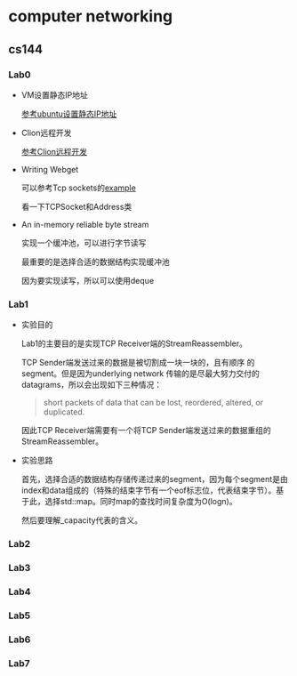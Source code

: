 # computer networking

## cs144

### Lab0

* VM设置静态IP地址

  [参考ubuntu设置静态IP地址](https://www.myfreax.com/how-to-configure-static-ip-address-on-ubuntu-20-04/)	

* Clion远程开发

  [参考Clion远程开发](https://cloud.tencent.com/developer/article/1406250)

  

* Writing Webget

  可以参考Tcp sockets的[example](https://cs144.github.io/doc/lab1/class_t_c_p_socket.html#details)

  看一下TCPSocket和Address类

  

* An in-memory reliable byte stream

  实现一个缓冲池，可以进行字节读写

  最重要的是选择合适的数据结构实现缓冲池

  因为要实现读写，所以可以使用deque

  

### Lab1

- 实验目的

  Lab1的主要目的是实现TCP Receiver端的StreamReassembler。

  TCP Sender端发送过来的数据是被切割成一块一块的，且有顺序	的segment。但是因为underlying network 传输的是尽最大努力交付的datagrams，所以会出现如下三种情况：

  > short packets of data that can be lost, reordered, altered, or duplicated. 

  因此TCP Receiver端需要有一个将TCP Sender端发送过来的数据重组的StreamReassembler。

- 实验思路

  首先，选择合适的数据结构存储传递过来的segment，因为每个segment是由index和data组成的（特殊的结束字节有一个eof标志位，代表结束字节）。基于此，选择std::map。同时map的查找时间复杂度为O(logn)。

  然后要理解_capacity代表的含义。

### Lab2

### Lab3

### Lab4

### Lab5

### Lab6

### Lab7



